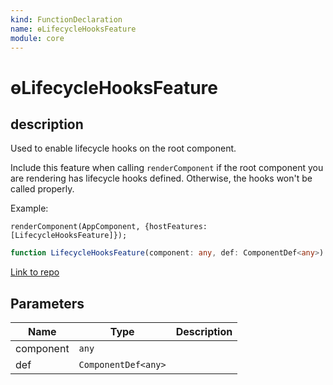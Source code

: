 ```yaml
---
kind: FunctionDeclaration
name: ɵLifecycleHooksFeature
module: core
---
```


# ɵLifecycleHooksFeature

## description

Used to enable lifecycle hooks on the root component.

Include this feature when calling `renderComponent` if the root component
you are rendering has lifecycle hooks defined. Otherwise, the hooks won't
be called properly.

Example:

```
renderComponent(AppComponent, {hostFeatures: [LifecycleHooksFeature]});
```

```ts
function LifecycleHooksFeature(component: any, def: ComponentDef<any>): void;
```

[Link to repo](https://github.com/timdeschryver/angular/blob/master/packages/core/src/render3/component.ts#L272-L280)

## Parameters

| Name      | Type                | Description |
| --------- | ------------------- | ----------- |
| component | `any`               |             |
| def       | `ComponentDef<any>` |             |
